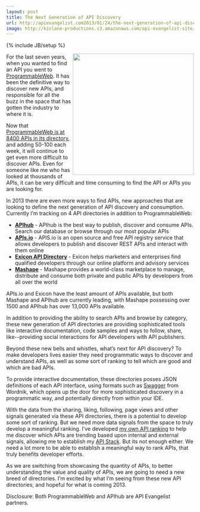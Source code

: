 ```yaml
---
layout: post
title: The Next Generation of API Discovery
url: http://apievangelist.com2013/01/24/the-next-generation-of-api-discovery/
image: http://kinlane-productions.s3.amazonaws.com/api-evangelist-site/blog/Tag-Cloud-API-Discovery.png
---
```

{% include JB/setup %}
<p>
     <img src="https://s3.amazonaws.com/kinlane-productions/Tag-Cloud-API-Discovery.png"  width="325" align="right" />
</p>
<p>
     For the last seven years, when you wanted to find an API you went to <a href="http://programmableweb.com">ProgrammableWeb</a>. It has been the definitive way to discover new APIs, and responsible for all the buzz in the space that has gotten the industry to where it is.
</p>
<p>
     Now that <a href="http://www.programmableweb.com/apis/directory">ProgrammableWeb is at 8400 APIs in its directory</a>, and adding 50-100 each week, it will continue to get even more difficult to discover APIs. Even for someone like me who has looked at thousands of APIs, it can be very difficult and time consuming to find the API or APIs you are looking for.
</p>
<p>
     In 2013 there are even more ways to find APIs, new approaches that are looking to define the next generation of API discovery and consumption. Currently I’m tracking on 4 API directories in addition to ProgrammableWeb:
</p>
<ul>
     <li>
          <strong><a title="APihub" href="http://www.apihub.com/">APIhub</a></strong> - APIhub is the best way to publish, discover and consume APIs. Search our database or browse through our most popular APIs
     </li>
     <li>
          <strong><a title="APIs.io" href="http://apis.io/">APIs.io</a></strong> - APIS.io is an open source and free API registry service that allows developers to publish and discover REST APIs and interact with them online
     </li>
     <li>
          <strong><a href="http://www.exiconglobal.com/api-dir/">Exicon API Directory</a></strong> - Exicon helps marketers and enterprises find qualified developers through our online platform and advisory services
     </li>
     <li>
          <strong><a title="Mashape" href="https://www.mashape.com/">Mashape</a></strong> - Mashape provides a world-class marketplace to manage, distribute and consume both private and public APIs by developers from all over the world
     </li>
</ul>
<p>
     APIs.io and Exicon have the least amount of APIs available, but both Mashape and APIhub are currently leading, with Mashape possessing over 1500 and APIhub has over 13,000 APIs available.
</p>
<p>
     In addition to providing the ability to search APIs and browse by category, these new generation of API directories are providing sophisticated tools like interactive documentation, code samples and ways to follow, share, like--providing social interactions for API developers with API publishers.
</p>
<p>
     Beyond these new bells and whistles, what’s next for API discovery? To make developers lives easier they need programmatic ways to discover and understand APIs, as well as some sort of ranking to tell which are good and which are bad APIs.
</p>
<p>
     To provide interactive documentation, these directories posses JSON definitions of each API interface, using formats such as <a title="Swagger" href="http://apievangelist.com/2011/11/09/can-swagger-deliver-a-restful-api-discovery-service/">Swagger</a> from Wordnik, which opens up the door for more sophisticated discovery in a programmatic way, and potentially directly from within your IDE.
</p>
<p>
     With the data from the sharing, liking, following, page views and other signals generated via these API directories, there is a potential to develop some sort of ranking. But we need more data signals from the space to truly develop a meaningful ranking. I’ve developed <a title="API Ranking" href="http://theapistack.com/ranking.html">my own API ranking</a> to help me discover which APIs are trending based upon internal and external signals, allowing me to establish my <a href="http://apistack.com">API Stack</a>. But its not enough either. We need a lot more to be able to establish a meaningful way to rank APIs, that truly benefits developer efforts.
</p>
<p>
     As we are switching from showcasing the quantity of APIs, to better understanding the value and quality of APIs, we are going to need a new breed of directories. I’m excited by what I’m seeing from these new API directories, and hopeful for what is coming 2013.
</p>
<p>
     Disclosure: Both ProgrammableWeb and APIhub are API Evangelist partners.
</p>
